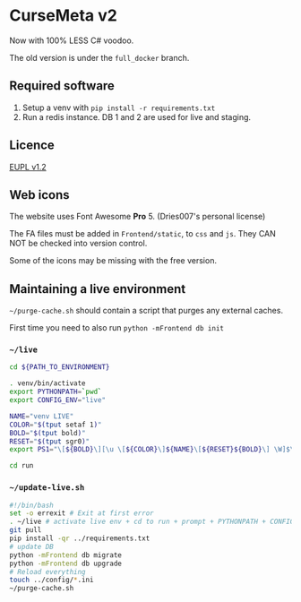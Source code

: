# CurseMeta v2

Now with 100% LESS C# voodoo.

The old version is under the `full_docker` branch.

## Required software

1. Setup a venv with `pip install -r requirements.txt`
2. Run a redis instance. DB 1 and 2 are used for live and staging.

## Licence

[EUPL v1.2](LICENCE.txt)


## Web icons

The website uses Font Awesome **Pro** 5. (Dries007's personal license)

The FA files must be added in `Frontend/static`, to `css` and `js`.
They CAN NOT be checked into version control. 

Some of the icons may be missing with the free version.


## Maintaining a live environment

`~/purge-cache.sh` should contain a script that purges any external caches.

First time you need to also run `python -mFrontend db init`

### `~/live`
```bash
cd ${PATH_TO_ENVIRONMENT}

. venv/bin/activate
export PYTHONPATH=`pwd`
export CONFIG_ENV="live"

NAME="venv LIVE"
COLOR="$(tput setaf 1)"
BOLD="$(tput bold)"
RESET="$(tput sgr0)"
export PS1="\[${BOLD}\][\u \[${COLOR}\]${NAME}\[${RESET}${BOLD}\] \W]$\[${RESET}\] "

cd run
```

### `~/update-live.sh`
```bash
#!/bin/bash
set -o errexit # Exit at first error
. ~/live # activate live env + cd to run + prompt + PYTHONPATH + CONFIG_ENV
git pull
pip install -qr ../requirements.txt
# update DB
python -mFrontend db migrate
python -mFrontend db upgrade
# Reload everything
touch ../config/*.ini
~/purge-cache.sh
```
